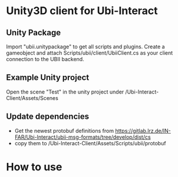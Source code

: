 # Unity3D client for Ubi-Interact

## Unity Package

Import "ubii.unitypackage" to get all scripts and plugins. Create a gameobject and attach Scripts/ubii/client/UbiiClient.cs as your client connection to the UBII backend.

## Example Unity project

Open the scene "Test" in the unity project under /Ubi-Interact-Client/Assets/Scenes


## Update dependencies

- Get the newest protobuf definitions from https://gitlab.lrz.de/IN-FAR/Ubi-Interact/ubii-msg-formats/tree/develop/dist/cs
- copy them to /Ubi-Interact-Client/Assets/Scripts/ubii/protobuf

# How to use
